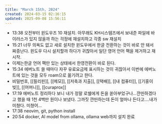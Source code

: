 ```yaml
---
title: "March 15th, 2024"
created: 2024-03-15 02:16:15
updated: 2025-09-08 15:56:11
---
```

  * 13:38 오전부터 윈도우즈 10 재설치. 아무래도 KH시스템즈에서 보내준 파일에 바이러스가 있지 않을까 하는 걱정에 재설치하고 각종 sw 재설치
  * 15:21  너무 의욕도 없고 새로 설치한 윈도우에서 한글 전환하는 것이 바로 안 돼서 짜증난다. 윈도우 다시 설치할까 하다가 귀찮아서 일단 영어 언어 팩을 제거하고 재시작.
  * 이제는한글 언어 팩만 있는 상태에서 한영전환이 바로 된다.
  * 15:34 에버노트 쓸 때마다 자꾸 유료요금제 표시하는 것이 귀찮아서 이번에 에버노트에 있는 것을 모두 roam으로 옮기려고 한다.
  * 비밀번호, [[필리핀]], [[메모]], [[저축과 지출]], [[택배]], [[내 컴퓨터]], [[기홍이 빚]], [[어머니]], [[curaprox]]
  * 17:19 에버노트 정리하다 보니 내가 정말 로쉘에게 돈을 쏟아부었구나...깐띤하겠다고 했을 때 1천 4백만 원이나 보냈다. 그까짓 깐띤하는데 돈이 얼마나 든다고....내가 미쳤다. 미쳤어...
  * 17:38 neovim, git, python install
  * 20:54 docker, AI model from ollama, ollama web까지 설치 완료